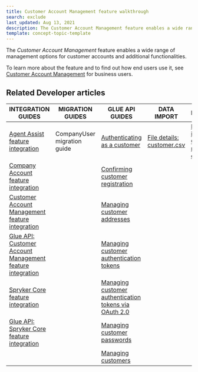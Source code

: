 ```yaml
---
title: Customer Account Management feature walkthrough
search: exclude
last_updated: Aug 13, 2021
description: The Customer Account Management feature enables a wide range of management options for customer accounts and additional functionalities
template: concept-topic-template
---
```


The _Customer Account Management_ feature enables a wide range of management options for customer accounts and additional functionalities.


To learn more about the feature and to find out how end users use it, see [Customer Account Management](/docs/scos/user/features/{{page.version}}/customer-account-management-feature-overview/customer-account-management-feature-overview.html) for business users.


## Related Developer articles

| INTEGRATION GUIDES  | MIGRATION GUIDES | GLUE API GUIDES | DATA IMPORT | REFERENCES |
|---|---|---|---|---|
| [Agent Assist feature integration](/docs/scos/dev/feature-integration-guides/{{page.version}}/agent-assist-feature-integration.html) | CompanyUser migration guide | [Authenticating as a customer](/docs/scos/dev/glue-api-guides/{{page.version}}/managing-customers/authenticating-as-a-customer.html) | [File details: customer.csv](/docs/scos/dev/data-import/{{page.version}}/data-import-categories/commerce-setup/file-details-customer.csv.html) | [Reference information: Customer module overview](/docs/scos/dev/feature-walkthroughs/{{page.version}}/customer-account-management-feature-walkthrough/reference-information-customer-module-overview.html)|
| [Company Account feature integration](/docs/scos/dev/feature-integration-guides/{{page.version}}/company-account-feature-integration.html) |  | [Confirming customer registration](/docs/scos/dev/glue-api-guides/{{page.version}}/managing-customers/confirming-customer-registration.html) |  ||
| [Customer Account Management feature integration](/docs/scos/dev/feature-integration-guides/{{page.version}}/customer-account-management-feature-integration.html) |  | [Managing customer addresses](/docs/scos/dev/glue-api-guides/{{page.version}}/managing-customers/managing-customer-addresses.html) |  |  |
| [Glue API: Customer Account Management feature integration](/docs/scos/dev/feature-integration-guides/{{page.version}}/glue-api/glue-api-customer-account-management-feature-integration.html) |  | [Managing customer authentication tokens](/docs/scos/dev/glue-api-guides/{{page.version}}/managing-customers/managing-customer-authentication-tokens.html) |  |  |
| [Spryker Сore feature integration](/docs/scos/dev/feature-integration-guides/{{page.version}}/spryker-core-feature-integration.html) |  | [Managing customer authentication tokens via OAuth 2.0](/docs/scos/dev/glue-api-guides/{{page.version}}/managing-customers/managing-customer-authentication-tokens-via-oauth-2.0.html) |  |  |
| [Glue API: Spryker Сore feature integration](/docs/scos/dev/feature-integration-guides/{{page.version}}/glue-api/glue-api-spryker-core-feature-integration.html) |  | [Managing customer passwords](/docs/scos/dev/glue-api-guides/{{page.version}}/managing-customers/managing-customer-passwords.html) |  |  |
|  |  | [Managing customers](/docs/scos/dev/glue-api-guides/{{page.version}}/managing-customers/managing-customers.html) |  |  |
